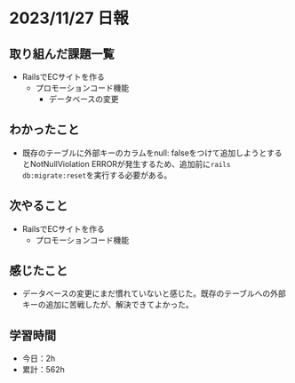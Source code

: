 # 2023/11/27 日報
## 取り組んだ課題一覧
- RailsでECサイトを作る
  - プロモーションコード機能
    - データベースの変更

## わかったこと
- 既存のテーブルに外部キーのカラムをnull: falseをつけて追加しようとするとNotNullViolation ERRORが発生するため、追加前に`rails db:migrate:reset`を実行する必要がある。

## 次やること
- RailsでECサイトを作る
  - プロモーションコード機能

## 感じたこと
- データベースの変更にまだ慣れていないと感じた。既存のテーブルへの外部キーの追加に苦戦したが、解決できてよかった。

## 学習時間
- 今日：2h
- 累計：562h
